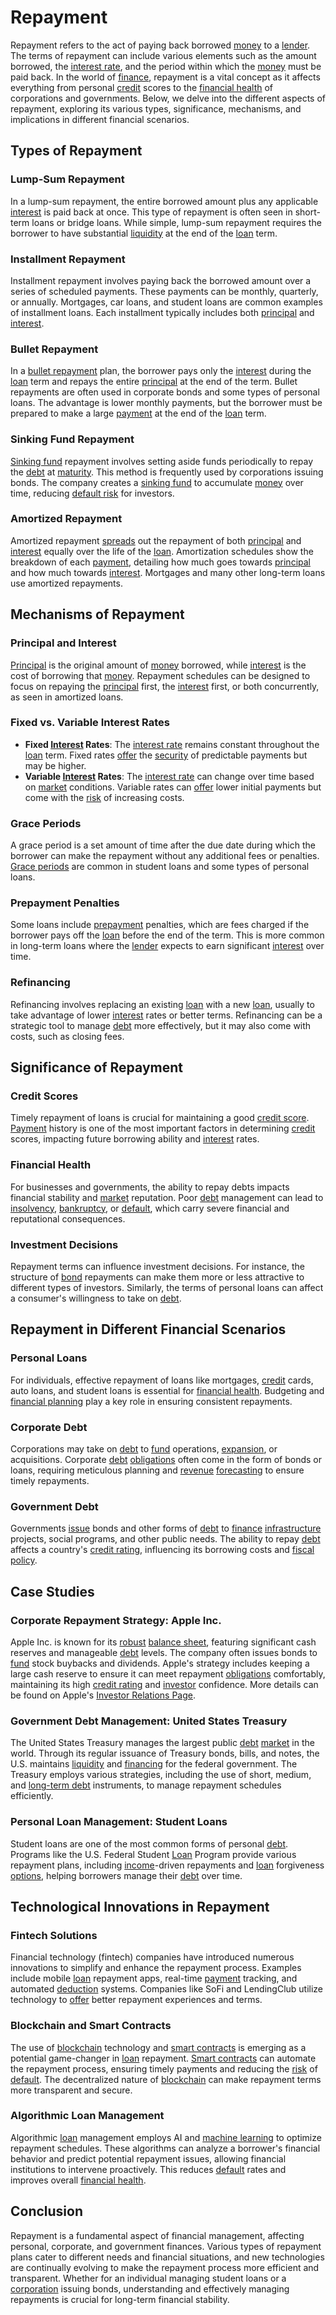 # Repayment

Repayment refers to the act of paying back borrowed [money](../m/money.md) to a [lender](../l/lender.md). The terms of repayment can include various elements such as the amount borrowed, the [interest rate](../i/interest_rate.md), and the period within which the [money](../m/money.md) must be paid back. In the world of [finance](../f/finance.md), repayment is a vital concept as it affects everything from personal [credit](../c/credit.md) scores to the [financial health](../f/financial_health.md) of corporations and governments. Below, we delve into the different aspects of repayment, exploring its various types, significance, mechanisms, and implications in different financial scenarios.

## Types of Repayment

### Lump-Sum Repayment

In a lump-sum repayment, the entire borrowed amount plus any applicable [interest](../i/interest.md) is paid back at once. This type of repayment is often seen in short-term loans or bridge loans. While simple, lump-sum repayment requires the borrower to have substantial [liquidity](../l/liquidity.md) at the end of the [loan](../l/loan.md) term.

### Installment Repayment

Installment repayment involves paying back the borrowed amount over a series of scheduled payments. These payments can be monthly, quarterly, or annually. Mortgages, car loans, and student loans are common examples of installment loans. Each installment typically includes both [principal](../p/principal.md) and [interest](../i/interest.md).

### Bullet Repayment

In a [bullet repayment](../b/bullet_repayment.md) plan, the borrower pays only the [interest](../i/interest.md) during the [loan](../l/loan.md) term and repays the entire [principal](../p/principal.md) at the end of the term. Bullet repayments are often used in corporate bonds and some types of personal loans. The advantage is lower monthly payments, but the borrower must be prepared to make a large [payment](../p/payment.md) at the end of the [loan](../l/loan.md) term.

### Sinking Fund Repayment

[Sinking fund](../s/sinking_fund.md) repayment involves setting aside funds periodically to repay the [debt](../d/debt.md) at [maturity](../m/maturity.md). This method is frequently used by corporations issuing bonds. The company creates a [sinking fund](../s/sinking_fund.md) to accumulate [money](../m/money.md) over time, reducing [default risk](../d/default_risk.md) for investors.

### Amortized Repayment

Amortized repayment [spreads](../s/spreads.md) out the repayment of both [principal](../p/principal.md) and [interest](../i/interest.md) equally over the life of the [loan](../l/loan.md). Amortization schedules show the breakdown of each [payment](../p/payment.md), detailing how much goes towards [principal](../p/principal.md) and how much towards [interest](../i/interest.md). Mortgages and many other long-term loans use amortized repayments.

## Mechanisms of Repayment

### Principal and Interest

[Principal](../p/principal.md) is the original amount of [money](../m/money.md) borrowed, while [interest](../i/interest.md) is the cost of borrowing that [money](../m/money.md). Repayment schedules can be designed to focus on repaying the [principal](../p/principal.md) first, the [interest](../i/interest.md) first, or both concurrently, as seen in amortized loans.

### Fixed vs. Variable Interest Rates

- **Fixed [Interest](../i/interest.md) Rates**: The [interest rate](../i/interest_rate.md) remains constant throughout the [loan](../l/loan.md) term. Fixed rates [offer](../o/offer.md) the [security](../s/security.md) of predictable payments but may be higher.
- **Variable [Interest](../i/interest.md) Rates**: The [interest rate](../i/interest_rate.md) can change over time based on [market](../m/market.md) conditions. Variable rates can [offer](../o/offer.md) lower initial payments but come with the [risk](../r/risk.md) of increasing costs.

### Grace Periods

A grace period is a set amount of time after the due date during which the borrower can make the repayment without any additional fees or penalties. [Grace periods](../g/grace_period.md) are common in student loans and some types of personal loans.

### Prepayment Penalties

Some loans include [prepayment](../p/prepayment.md) penalties, which are fees charged if the borrower pays off the [loan](../l/loan.md) before the end of the term. This is more common in long-term loans where the [lender](../l/lender.md) expects to earn significant [interest](../i/interest.md) over time.

### Refinancing

Refinancing involves replacing an existing [loan](../l/loan.md) with a new [loan](../l/loan.md), usually to take advantage of lower [interest](../i/interest.md) rates or better terms. Refinancing can be a strategic tool to manage [debt](../d/debt.md) more effectively, but it may also come with costs, such as closing fees.

## Significance of Repayment

### Credit Scores

Timely repayment of loans is crucial for maintaining a good [credit score](../c/credit_score.md). [Payment](../p/payment.md) history is one of the most important factors in determining [credit](../c/credit.md) scores, impacting future borrowing ability and [interest](../i/interest.md) rates.

### Financial Health

For businesses and governments, the ability to repay debts impacts financial stability and [market](../m/market.md) reputation. Poor [debt](../d/debt.md) management can lead to [insolvency](../i/insolvency.md), [bankruptcy](../b/bankruptcy.md), or [default](../d/default.md), which carry severe financial and reputational consequences.

### Investment Decisions

Repayment terms can influence investment decisions. For instance, the structure of [bond](../b/bond.md) repayments can make them more or less attractive to different types of investors. Similarly, the terms of personal loans can affect a consumer's willingness to take on [debt](../d/debt.md).

## Repayment in Different Financial Scenarios

### Personal Loans

For individuals, effective repayment of loans like mortgages, [credit](../c/credit.md) cards, auto loans, and student loans is essential for [financial health](../f/financial_health.md). Budgeting and [financial planning](../f/financial_planning.md) play a key role in ensuring consistent repayments.

### Corporate Debt

Corporations may take on [debt](../d/debt.md) to [fund](../f/fund.md) operations, [expansion](../e/expansion.md), or acquisitions. Corporate [debt](../d/debt.md) [obligations](../o/obligation.md) often come in the form of bonds or loans, requiring meticulous planning and [revenue](../r/revenue.md) [forecasting](../f/forecasting.md) to ensure timely repayments.

### Government Debt

Governments [issue](../i/issue.md) bonds and other forms of [debt](../d/debt.md) to [finance](../f/finance.md) [infrastructure](../i/infrastructure.md) projects, social programs, and other public needs. The ability to repay [debt](../d/debt.md) affects a country's [credit rating](../c/credit_rating.md), influencing its borrowing costs and [fiscal policy](../f/fiscal_policy.md).

## Case Studies

### Corporate Repayment Strategy: Apple Inc.

Apple Inc. is known for its [robust](../r/robust.md) [balance sheet](../b/balance_sheet.md), featuring significant cash reserves and manageable [debt](../d/debt.md) levels. The company often issues bonds to [fund](../f/fund.md) stock buybacks and dividends. Apple's strategy includes keeping a large cash reserve to ensure it can meet repayment [obligations](../o/obligation.md) comfortably, maintaining its high [credit rating](../c/credit_rating.md) and [investor](../i/investor.md) confidence. More details can be found on Apple's [Investor Relations Page](https://investor.apple.com/).

### Government Debt Management: United States Treasury

The United States Treasury manages the largest public [debt](../d/debt.md) [market](../m/market.md) in the world. Through its regular issuance of Treasury bonds, bills, and notes, the U.S. maintains [liquidity](../l/liquidity.md) and [financing](../f/financing.md) for the federal government. The Treasury employs various strategies, including the use of short, medium, and [long-term debt](../l/long-term_debt.md) instruments, to manage repayment schedules efficiently.

### Personal Loan Management: Student Loans

Student loans are one of the most common forms of personal [debt](../d/debt.md). Programs like the U.S. Federal Student [Loan](../l/loan.md) Program provide various repayment plans, including [income](../i/income.md)-driven repayments and [loan](../l/loan.md) forgiveness [options](../o/options.md), helping borrowers manage their [debt](../d/debt.md) over time.

## Technological Innovations in Repayment

### Fintech Solutions

Financial technology (fintech) companies have introduced numerous innovations to simplify and enhance the repayment process. Examples include mobile [loan](../l/loan.md) repayment apps, real-time [payment](../p/payment.md) tracking, and automated [deduction](../d/deduction.md) systems. Companies like SoFi and LendingClub utilize technology to [offer](../o/offer.md) better repayment experiences and terms.

### Blockchain and Smart Contracts

The use of [blockchain](../b/blockchain_in_trading.md) technology and [smart contracts](../s/smart_contracts_in_trading.md) is emerging as a potential game-changer in [loan](../l/loan.md) repayment. [Smart contracts](../s/smart_contracts_in_trading.md) can automate the repayment process, ensuring timely payments and reducing the [risk](../r/risk.md) of [default](../d/default.md). The decentralized nature of [blockchain](../b/blockchain_in_trading.md) can make repayment terms more transparent and secure.

### Algorithmic Loan Management

Algorithmic [loan](../l/loan.md) management employs AI and [machine learning](../m/machine_learning.md) to optimize repayment schedules. These algorithms can analyze a borrower's financial behavior and predict potential repayment issues, allowing financial institutions to intervene proactively. This reduces [default](../d/default.md) rates and improves overall [financial health](../f/financial_health.md).

## Conclusion

Repayment is a fundamental aspect of financial management, affecting personal, corporate, and government finances. Various types of repayment plans cater to different needs and financial situations, and new technologies are continually evolving to make the repayment process more efficient and transparent. Whether for an individual managing student loans or a [corporation](../c/corporation.md) issuing bonds, understanding and effectively managing repayments is crucial for long-term financial stability.